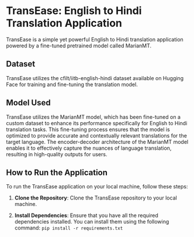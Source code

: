 # TransEase: English to Hindi Translation Application

TransEase is a simple yet powerful English to Hindi translation application powered by a fine-tuned pretrained model called MarianMT.

## Dataset
TransEase utilizes the cfilt/iitb-english-hindi dataset available on Hugging Face for training and fine-tuning the translation model.

## Model Used
TransEase utilizes the MarianMT model, which has been fine-tuned on a custom dataset to enhance its performance specifically for English to Hindi translation tasks. This fine-tuning process ensures that the model is optimized to provide accurate and contextually relevant translations for the target language. The encoder-decoder architecture of the MarianMT model enables it to effectively capture the nuances of language translation, resulting in high-quality outputs for users.

## How to Run the Application

To run the TransEase application on your local machine, follow these steps:

1. **Clone the Repository**: Clone the TransEase repository to your local machine.

2. **Install Dependencies**: Ensure that you have all the required dependencies installed. You can install them using the following command: `pip install -r requirements.txt`
